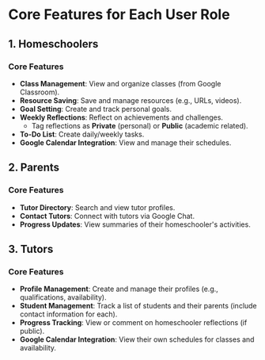 # Core Features for Each User Role

## 1. Homeschoolers
### Core Features
- **Class Management**: View and organize classes (from Google Classroom).
- **Resource Saving**: Save and manage resources (e.g., URLs, videos).
- **Goal Setting**: Create and track personal goals.
- **Weekly Reflections**: Reflect on achievements and challenges.
  - Tag reflections as **Private** (personal) or **Public** (academic related).
- **To-Do List**: Create daily/weekly tasks.
- **Google Calendar Integration**: View and manage their schedules.

## 2. Parents
### Core Features
- **Tutor Directory**: Search and view tutor profiles.
- **Contact Tutors**: Connect with tutors via Google Chat.
- **Progress Updates**: View summaries of their homeschooler's activities.

## 3. Tutors
### Core Features
- **Profile Management**: Create and manage their profiles (e.g., qualifications, availability).
- **Student Management**: Track a list of students and their parents (include contact information for each).
- **Progress Tracking**: View or comment on homeschooler reflections (if public).
- **Google Calendar Integration**: View their own schedules for classes and availability.
